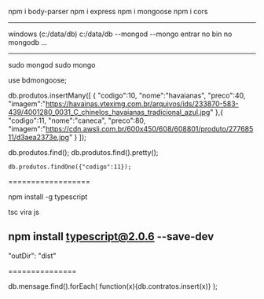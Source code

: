 npm i body-parser
npm i express
npm i mongoose
npm i cors

-----------------------------------
windows (c:/data/db)
c:/data/db
--mongod
--mongo
entrar no bin no mongodb ...

----------------------------
sudo mongod
sudo mongo

use bdmongoose;

db.produtos.insertMany([
{ 
    "codigo":10,
    "nome":"havaianas",
    "preco":40,
    "imagem":"https://havainas.vteximg.com.br/arquivos/ids/233870-583-439/4001280_0031_C_chinelos_havaianas_tradicional_azul.jpg" 
 },{
    "codigo":11,
    "nome":"caneca",
    "preco":80,
    "imagem":"https://cdn.awsli.com.br/600x450/608/608801/produto/27768511/d3aea2373e.jpg" 
 }
  ]);

  db.produtos.find();
  db.produtos.find().pretty();


    db.produtos.findOne({"codigo":11});


==================


npm install -g typescript

tsc  vira js

npm install typescript@2.0.6 --save-dev
-


 "outDir": "dist"


 ===============

  db.mensage.find().forEach( function(x){db.contratos.insert(x)} );
